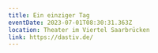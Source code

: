 ```yaml
---
title: Ein einziger Tag
eventDate: 2023-07-01T08:30:31.363Z
location: Theater im Viertel Saarbrücken
link: https://dastiv.de/
---
```

